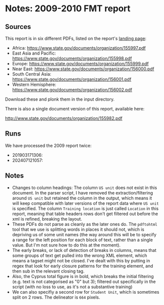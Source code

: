 # Notes: 2009-2010 FMT report

## Sources

This report is in six different PDFs, listed on the report's [landing page](https://www.state.gov/t/pm/rls/rpt/fmtrpt/2010/index.htm):

 * Africa: https://www.state.gov/documents/organization/155997.pdf
 * East Asia and Pacific: https://www.state.gov/documents/organization/155998.pdf
 * Europe: https://www.state.gov/documents/organization/155999.pdf 
 * Near East: https://www.state.gov/documents/organization/156000.pdf
 * South Central Asia: https://www.state.gov/documents/organization/156001.pdf
 * Western Hemisphere: https://www.state.gov/documents/organization/156002.pdf

Download these and plonk them in the input directory.

There is also a single document version of this report, available here:

http://www.state.gov/documents/organization/155982.pdf

## Runs

We have processed the 2009 report twice:

- 201903171306:
- 202407121057:

## Notes

- Changes to column headings: The column `US unit` does not exist in this document. In the parser script, I have removed the extraction/filtering around `US unit` but retained the column in the output, which means it will keep compatible with later versions of the report data where `US unit` is specified. The column `Training location` is just called `Location` in this report, meaning that table headers rows don't get filtered out before the xml is refined, breaking the layout.
- These PDFs do not parse as cleanly as the later ones do. The `pdftohtml` tool that we use is splitting words in places it should not, which is depriving us of some unit names (the way around this will be to specify a range for the left position for each block of text, rather than a single value. But I'm not sure how to do this at the moment).
- The early breaks, or lack of detection of breaks in columns, means that some groups of text get pulled into the wrong XML element, which means a tagset might not be closed. I've dealt with this by putting in regex that look for early closure patterns for the training element, and then sub in the relevant closing tag.
- Also, the Cyprus total figure is in bold, which breaks the initial filtering (e.g. text is not categorised as "0" but 3); filtered out specifically in the script (with no loss to use, as it's not a substantive training)
- We can also specifiy a second row for `Student Unit`, which is sometimes split on 2 rows. The delineator is `664` pixels.